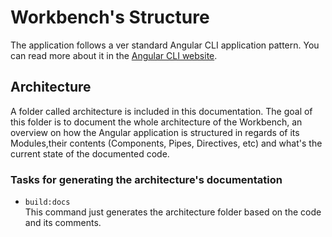 # Workbench's Structure

The application follows a ver standard Angular CLI application pattern.
You can read more about it in the [Angular CLI website](https://cli.angular.io/).

## Architecture

A folder called architecture is included in this documentation. The goal
of this folder is to document the whole architecture of the Workbench,
an overview on how the Angular application is structured in regards of 
its Modules,their contents (Components, Pipes, Directives, etc) and what's the
current state of the documented code.

### Tasks for generating the architecture's documentation

- `build:docs`<br>
    This command just generates the architecture folder based on the
    code and its comments.
